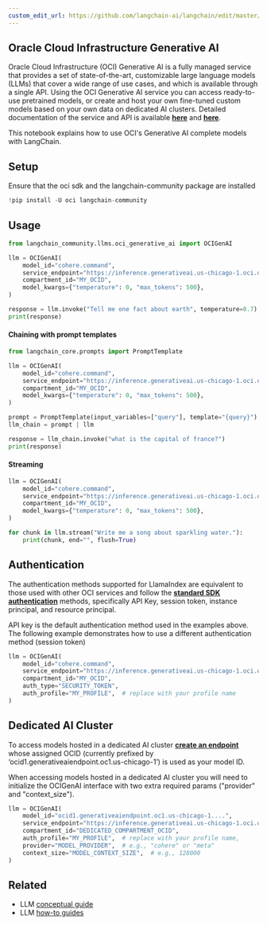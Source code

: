 ```yaml
---
custom_edit_url: https://github.com/langchain-ai/langchain/edit/master/docs/docs/integrations/llms/oci_generative_ai.ipynb
---
```

## Oracle Cloud Infrastructure Generative AI

Oracle Cloud Infrastructure (OCI) Generative AI is a fully managed service that provides a set of state-of-the-art, customizable large language models (LLMs) that cover a wide range of use cases, and which is available through a single API.
Using the OCI Generative AI service you can access ready-to-use pretrained models, or create and host your own fine-tuned custom models based on your own data on dedicated AI clusters. Detailed documentation of the service and API is available __[here](https://docs.oracle.com/en-us/iaas/Content/generative-ai/home.htm)__ and __[here](https://docs.oracle.com/en-us/iaas/api/#/en/generative-ai/20231130/)__.

This notebook explains how to use OCI's Generative AI complete models with LangChain.

## Setup
Ensure that the oci sdk and the langchain-community package are installed


```python
!pip install -U oci langchain-community
```

## Usage


```python
from langchain_community.llms.oci_generative_ai import OCIGenAI

llm = OCIGenAI(
    model_id="cohere.command",
    service_endpoint="https://inference.generativeai.us-chicago-1.oci.oraclecloud.com",
    compartment_id="MY_OCID",
    model_kwargs={"temperature": 0, "max_tokens": 500},
)

response = llm.invoke("Tell me one fact about earth", temperature=0.7)
print(response)
```

#### Chaining with prompt templates


```python
from langchain_core.prompts import PromptTemplate

llm = OCIGenAI(
    model_id="cohere.command",
    service_endpoint="https://inference.generativeai.us-chicago-1.oci.oraclecloud.com",
    compartment_id="MY_OCID",
    model_kwargs={"temperature": 0, "max_tokens": 500},
)

prompt = PromptTemplate(input_variables=["query"], template="{query}")
llm_chain = prompt | llm

response = llm_chain.invoke("what is the capital of france?")
print(response)
```

#### Streaming


```python
llm = OCIGenAI(
    model_id="cohere.command",
    service_endpoint="https://inference.generativeai.us-chicago-1.oci.oraclecloud.com",
    compartment_id="MY_OCID",
    model_kwargs={"temperature": 0, "max_tokens": 500},
)

for chunk in llm.stream("Write me a song about sparkling water."):
    print(chunk, end="", flush=True)
```

## Authentication
The authentication methods supported for LlamaIndex are equivalent to those used with other OCI services and follow the __[standard SDK authentication](https://docs.oracle.com/en-us/iaas/Content/API/Concepts/sdk_authentication_methods.htm)__ methods, specifically API Key, session token, instance principal, and resource principal.

API key is the default authentication method used in the examples above. The following example demonstrates how to use a different authentication method (session token)


```python
llm = OCIGenAI(
    model_id="cohere.command",
    service_endpoint="https://inference.generativeai.us-chicago-1.oci.oraclecloud.com",
    compartment_id="MY_OCID",
    auth_type="SECURITY_TOKEN",
    auth_profile="MY_PROFILE",  # replace with your profile name
)
```

## Dedicated AI Cluster
To access models hosted in a dedicated AI cluster __[create an endpoint](https://docs.oracle.com/en-us/iaas/api/#/en/generative-ai-inference/20231130/)__ whose assigned OCID (currently prefixed by ‘ocid1.generativeaiendpoint.oc1.us-chicago-1’) is used as your model ID.

When accessing models hosted in a dedicated AI cluster you will need to initialize the OCIGenAI interface with two extra required params ("provider" and "context_size").


```python
llm = OCIGenAI(
    model_id="ocid1.generativeaiendpoint.oc1.us-chicago-1....",
    service_endpoint="https://inference.generativeai.us-chicago-1.oci.oraclecloud.com",
    compartment_id="DEDICATED_COMPARTMENT_OCID",
    auth_profile="MY_PROFILE",  # replace with your profile name,
    provider="MODEL_PROVIDER",  # e.g., "cohere" or "meta"
    context_size="MODEL_CONTEXT_SIZE",  # e.g., 128000
)
```


## Related

- LLM [conceptual guide](/docs/concepts/#llms)
- LLM [how-to guides](/docs/how_to/#llms)

